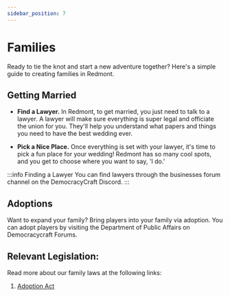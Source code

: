 ```yaml
---
sidebar_position: 7
---
```


# Families

Ready to tie the knot and start a new adventure together? Here's a simple guide to creating families in Redmont.

## Getting Married

- **Find a Lawyer.** In Redmont, to get married, you just need to talk to a lawyer. A lawyer will make sure everything is super legal and officiate the union for you. They'll help you understand what papers and things you need to have the best wedding ever.

- **Pick a Nice Place.** Once everything is set with your lawyer, it's time to pick a fun place for your wedding! Redmont has so many cool spots, and you get to choose where you want to say, 'I do.'

:::info Finding a Lawyer
You can find lawyers through the businesses forum channel on the DemocracyCraft Discord.
:::

## Adoptions

Want to expand your family? Bring players into your family via adoption. You can adopt players by visiting the Department of Public Affairs on Democracycraft Forums.

## Relevant Legislation:
Read more about our family laws at the following links:

1. [Adoption Act](https://www.democracycraft.net/threads/adoption-act.9833/)
